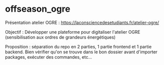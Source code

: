 # offseason_ogre

Présentation atelier OGRE : https://laconsciencedesetudiants.fr/atelier-ogre/

Objectif : Développer une plateforme pour digitaliser l'atelier OGRE (sensibilisation aux ordres de grandeurs énergétiques)

Proposition : séparation du repo en 2 parties, 1 partie frontend et 1 partie backend. Bien vérifier qu'on se trouve dans le bon dossier avant d'importer packages, exécuter des commandes, etc...